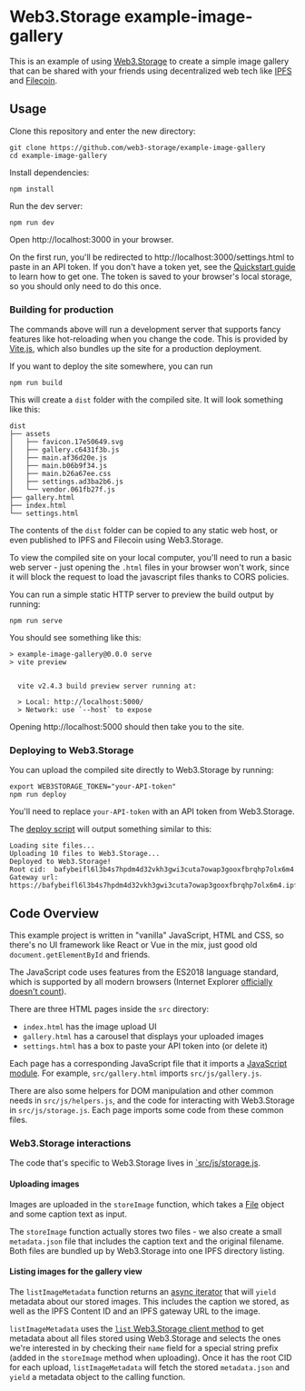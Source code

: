 # Web3.Storage example-image-gallery

This is an example of using [Web3.Storage](https://web3.storage) to create a simple image gallery that can be shared with your friends using decentralized web tech like [IPFS](https://ipfs.io) and [Filecoin](https://filecoin.io).

## Usage

Clone this repository and enter the new directory:

```shell
git clone https://github.com/web3-storage/example-image-gallery
cd example-image-gallery
```

Install dependencies:

```shell
npm install
```

Run the dev server:

```shell
npm run dev
```

Open http://localhost:3000 in your browser.

On the first run, you'll be redirected to http://localhost:3000/settings.html to paste in an API token. If you don't have a token yet, see the [Quickstart guide](https://docs.web3.storage/) to learn how to get one.
The token is saved to your browser's local storage, so you should only need to do this once.

### Building for production

The commands above will run a development server that supports fancy features like hot-reloading when you change the code. This is provided by [Vite.js](https://vitejs.dev), which also bundles up the site for a production deployment.

If you want to deploy the site somewhere, you can run

```shell
npm run build
```

This will create a `dist` folder with the compiled site. It will look something like this:

```
dist
├── assets
│   ├── favicon.17e50649.svg
│   ├── gallery.c6431f3b.js
│   ├── main.af36d20e.js
│   ├── main.b06b9f34.js
│   ├── main.b26a67ee.css
│   ├── settings.ad3ba2b6.js
│   └── vendor.061fb27f.js
├── gallery.html
├── index.html
└── settings.html
```

The contents of the `dist` folder can be copied to any static web host, or even published to IPFS and Filecoin using Web3.Storage.

To view the compiled site on your local computer, you'll need to run a basic web server - just opening the `.html` files in your browser won't work, since it will block the request to load the javascript files thanks to CORS policies.

You can run a simple static HTTP server to preview the build output by running:

```shell
npm run serve
```

You should see something like this:

```
> example-image-gallery@0.0.0 serve
> vite preview


  vite v2.4.3 build preview server running at:

  > Local: http://localhost:5000/
  > Network: use `--host` to expose
```

Opening http://localhost:5000 should then take you to the site.

### Deploying to Web3.Storage

You can upload the compiled site directly to Web3.Storage by running:

```shell
export WEB3STORAGE_TOKEN="your-API-token"
npm run deploy
```

You'll need to replace `your-API-token` with an API token from Web3.Storage.

The [deploy script](./scripts/deploy.js) will output something similar to this:

```
Loading site files...
Uploading 10 files to Web3.Storage...
Deployed to Web3.Storage!
Root cid:  bafybeifl6l3b4s7hpdm4d32vkh3gwi3cuta7owap3gooxfbrqhp7olx6m4
Gateway url: https://bafybeifl6l3b4s7hpdm4d32vkh3gwi3cuta7owap3gooxfbrqhp7olx6m4.ipfs.dweb.link
```

## Code Overview

This example project is written in "vanilla" JavaScript, HTML and CSS, so there's no UI framework like React or Vue in the mix, just good old `document.getElementById` and friends.

The JavaScript code uses features from the ES2018 language standard, which is supported by all modern browsers (Internet Explorer [officially doesn't count](https://techcommunity.microsoft.com/t5/windows-it-pro-blog/internet-explorer-11-desktop-app-retirement-faq/ba-p/2366549)).

There are three HTML pages inside the `src` directory:

- `index.html` has the image upload UI
- `gallery.html` has a carousel that displays your uploaded images
- `settings.html` has a box to paste your API token into (or delete it)

Each page has a corresponding JavaScript file that it imports a [JavaScript module](https://developer.mozilla.org/en-US/docs/Web/JavaScript/Guide/Modules). 
For example, `src/gallery.html` imports `src/js/gallery.js`.

There are also some helpers for DOM manipulation and other common needs in `src/js/helpers.js`, and the code for interacting with Web3.Storage in `src/js/storage.js`. Each page imports some code from these common files.

### Web3.Storage interactions

The code that's specific to Web3.Storage lives in [`src/js/storage.js](./src/js/storage.js).

#### Uploading images

Images are uploaded in the `storeImage` function, which takes a [File](https://developer.mozilla.org/en-US/docs/Web/API/File) object and some caption text as input.

The `storeImage` function actually stores two files - we also create a small `metadata.json` file that includes the caption text and the original filename. Both files are bundled up by Web3.Storage into one IPFS directory listing.

#### Listing images for the gallery view

The `listImageMetadata` function returns an [async iterator](https://2ality.com/2016/10/asynchronous-iteration.html) that will `yield` metadata about our stored images. This includes the caption we stored, as well as the IPFS Content ID and an IPFS gateway URL to the image.

`listImageMetadata` uses the [`list` Web3.Storage client method](https://docs.web3.storage/reference/client-library/#list-uploads) to get metadata about all files stored using Web3.Storage and selects the ones we're interested in by checking their `name` field for a special string prefix (added in the `storeImage` method when uploading). Once it has the root CID for each upload, `listImageMetadata` will fetch the stored `metadata.json` and `yield` a metadata object to the calling function.

